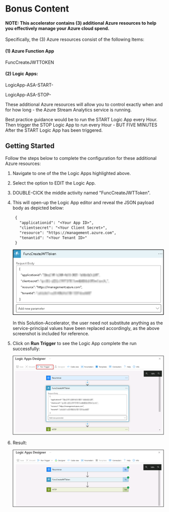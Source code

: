 # Bonus Content

#### NOTE: This accelerator contains (3) additional Azure resources to help you effectively manage your Azure cloud spend.

Specifically, the (3) Azure resources consist of the following Items:

#### (1) Azure Function App  
   FuncCreateJWTTOKEN<inject key = "DeploymentID"></inject>

#### (2) Logic Apps:

   LogicApp-ASA-START-<inject key = "DeploymentID"></inject>

   LogicApp-ASA-STOP-<inject key = "DeploymentID"></inject>

These additional Azure resources will allow you to control exactly when and for how long - the Azure Stream Analytics service is running.  

Best practice guidance would be to run the START Logic App every Hour. 
Then trigger the STOP Logic App to run every Hour - BUT FIVE MINUTES After the START Logic App has been triggered.

## Getting Started
Follow the steps below to complete the configuration for these additional Azure resources:

1. Navigate to one of the the Logic Apps highlighted above.

2. Select the option to EDIT the Logic App.

3. DOUBLE-CICK the middle activity named "FuncCreateJWTToken<inject key = "DeploymentID"></inject>".

4. This will open-up the Logic App editor and reveal the JSON payload body as depicted below:

        {
          "applicationid": "<Your App ID>",
          "clientsecret": "<Your Client Secret>",
          "resource": "https://management.azure.com",
          "tenantid": "<Your Tenant ID>"
        }
        
   ![JsonPayload](https://github.com/SD-14/Smart-Spaces-Sustainability-Solution-Accelerator/blob/main/images/22.png?raw=true)
   
   In this Solution-Accelerator, the user need not substitute anything as the service-principal values have been replaced accordingly, as the above screenshot is included for reference.
   
5. Click on **Run Trigger** to see the Logic App complete the run successfully:

   ![RunTrigger](https://github.com/SD-14/Smart-Spaces-Sustainability-Solution-Accelerator/blob/main/images/23.png?raw=true)
   
6. Result:

   ![Result](https://github.com/SD-14/Smart-Spaces-Sustainability-Solution-Accelerator/blob/main/images/24.png?raw=true)
